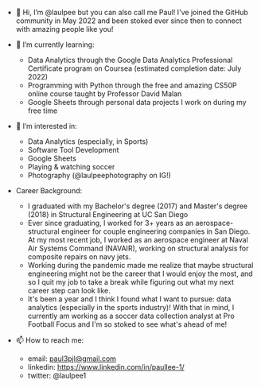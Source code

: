 - 👋 Hi, I’m @laulpee but you can also call me Paul! I've joined the GitHub community in May 2022 and been stoked ever since then to connect with amazing people like you!

- 🌱 I’m currently learning:
  - Data Analytics through the Google Data Analytics Professional Certificate program on Coursea (estimated completion date: July 2022)
  - Programming with Python through the free and amazing CS50P online course taught by Professor David Malan
  - Google Sheets through personal data projects I work on during my free time

- 👀 I’m interested in:
  - Data Analytics (especially, in Sports)
  - Software Tool Development
  - Google Sheets
  - Playing & watching soccer
  - Photography (@laulpeephotography on IG!)

- Career Background:
  - I graduated with my Bachelor's degree (2017) and Master's degree (2018) in Structural Engineering at UC San Diego
  - Ever since graduating, I worked for 3+ years as an aerospace-structural engineer for couple engineering companies in San Diego. At my most recent job, I worked as an aerospace engineer at Naval Air Systems Command (NAVAIR), working on structural analysis for composite repairs on navy jets.
  - Working during the pandemic made me realize that maybe structural engineering might not be the career that I would enjoy the most, and so I quit my job to take a break while figuring out what my next career step can look like.
  - It's been a year and I think I found what I want to pursue: data analytics (especially in the sports industry)! With that in mind, I currently am working as a soccer data collection analyst at Pro Football Focus and I'm so stoked to see what's ahead of me!

- 📫 How to reach me:
  - email: paul3pjl@gmail.com
  - linkedin: https://www.linkedin.com/in/paullee-1/
  - twitter: @laulpee1

<!---
laulpee/laulpee is a ✨ special ✨ repository because its `README.md` (this file) appears on your GitHub profile.
You can click the Preview link to take a look at your changes.
--->
